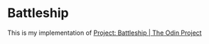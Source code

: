 # Battleship

This is my implementation of [Project: Battleship | The Odin Project](https://www.theodinproject.com/lessons/node-path-javascript-battleship)
